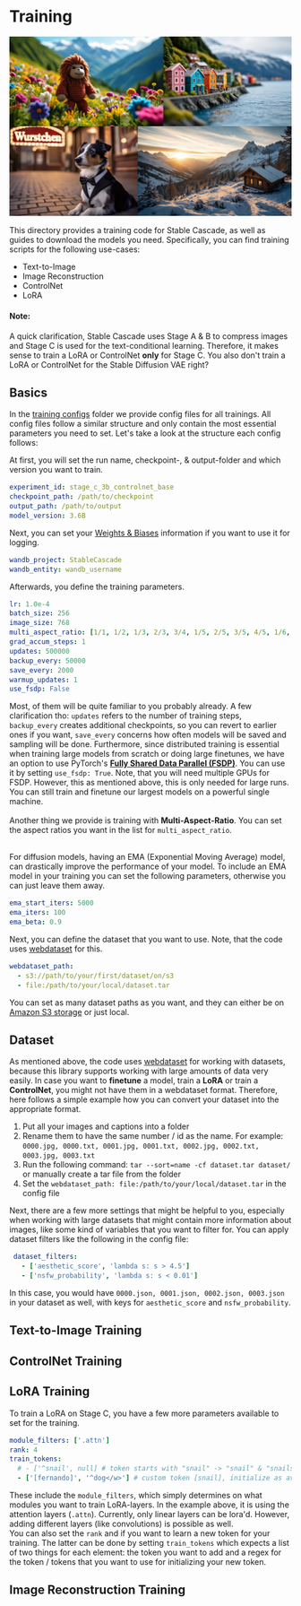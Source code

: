 # Training
<p align="center">
    <img src="../figures/collage_3.jpg" width="800">
</p>

This directory provides a training code for Stable Cascade, as well as guides to download the models you need.
Specifically, you can find training scripts for the following use-cases:
- Text-to-Image
- Image Reconstruction
- ControlNet
- LoRA

#### Note:
A quick clarification, Stable Cascade uses Stage A & B to compress images and Stage C is used for the text-conditional
learning. Therefore, it makes sense to train a LoRA or ControlNet **only** for Stage C. You also don't train a LoRA or 
ControlNet for the Stable Diffusion VAE right?

## Basics
In the [training configs](../configs/training) folder we provide config files for all trainings. All config files
follow a similar structure and only contain the most essential parameters you need to set. Let's take a look at the 
structure each config follows:

At first, you will set the run name, checkpoint-, & output-folder and which version you want to train.
```yaml
experiment_id: stage_c_3b_controlnet_base
checkpoint_path: /path/to/checkpoint
output_path: /path/to/output
model_version: 3.6B
```

Next, you can set your [Weights & Biases]() information if you want to use it for logging.
```yaml
wandb_project: StableCascade
wandb_entity: wandb_username
```

Afterwards, you define the training parameters.
```yaml
lr: 1.0e-4
batch_size: 256
image_size: 768
multi_aspect_ratio: [1/1, 1/2, 1/3, 2/3, 3/4, 1/5, 2/5, 3/5, 4/5, 1/6, 5/6, 9/16]
grad_accum_steps: 1
updates: 500000
backup_every: 50000
save_every: 2000
warmup_updates: 1
use_fsdp: False
```

Most, of them will be quite familiar to you probably already. A few clarification tho: `updates` refers to the number of
training steps, `backup_every` creates additional checkpoints, so you can revert to earlier ones if you want, 
`save_every` concerns how often models will be saved and sampling will be done. Furthermore, since distributed training
is essential when training large models from scratch or doing large finetunes, we have an option to use PyTorch's
[**Fully Shared Data Parallel (FSDP)**](https://pytorch.org/blog/introducing-pytorch-fully-sharded-data-parallel-api/). You
can use it by setting `use_fsdp: True`. Note, that you will need multiple GPUs for FSDP. However, this as mentioned 
above, this is only needed for large runs. You can still train and finetune our largest models on a powerful single
machine. <br><br>
Another thing we provide is training with **Multi-Aspect-Ratio**. You can set the aspect ratios you want in the list 
for `multi_aspect_ratio`.<br><br>

For diffusion models, having an EMA (Exponential Moving Average) model, can drastically improve the performance of
your model. To include an EMA model in your training you can set the following parameters, otherwise you can just
leave them away.
```yaml
ema_start_iters: 5000
ema_iters: 100
ema_beta: 0.9
```

Next, you can define the dataset that you want to use. Note, that the code uses 
[webdataset](https://github.com/webdataset/webdataset) for this.
```yaml
webdataset_path:
  - s3://path/to/your/first/dataset/on/s3
  - file:/path/to/your/local/dataset.tar
```
You can set as many dataset paths as you want, and they can either be on 
[Amazon S3 storage](https://aws.amazon.com/s3/) or just local.


## Dataset
As mentioned above, the code uses [webdataset](https://github.com/webdataset/webdataset) for working with datasets,
because this library supports working with large amounts of data very easily. In case you want to **finetune** a model,
train a **LoRA** or train a **ControlNet**, you might not have them in a webdataset format. Therefore, here follows
a simple example how you can convert your dataset into the appropriate format.
1. Put all your images and captions into a folder
2. Rename them to have the same number / id as the name. For example: 
`0000.jpg, 0000.txt, 0001.jpg, 0001.txt, 0002.jpg, 0002.txt, 0003.jpg, 0003.txt`
3. Run the following command: ``tar --sort=name -cf dataset.tar dataset/`` or manually create a tar file from the folder
4. Set the `webdataset_path: file:/path/to/your/local/dataset.tar` in the config file

Next, there are a few more settings that might be helpful to you, especially when working with large datasets that
might contain more information about images, like some kind of variables that you want to filter for. You can apply
dataset filters like the following in the config file:
```yaml
 dataset_filters:
   - ['aesthetic_score', 'lambda s: s > 4.5']
   - ['nsfw_probability', 'lambda s: s < 0.01']
```
In this case, you would have `0000.json, 0001.json, 0002.json, 0003.json` in your dataset as well, with keys for 
`aesthetic_score` and `nsfw_probability`. 

## Text-to-Image Training
## ControlNet Training
## LoRA Training
To train a LoRA on Stage C, you have a few more parameters available to set for the training. 
```yaml
module_filters: ['.attn']
rank: 4
train_tokens:
  # - ['^snail', null] # token starts with "snail" -> "snail" & "snails", don't need to be reinitialized
  - ['[fernando]', '^dog</w>'] # custom token [snail], initialize as avg of snail & snails
```
These include the `module_filters`, which simply determines on what modules you want to train LoRA-layers. In the 
example above, it is using the attention layers (`.attn`). Currently, only linear layers can be lora'd. 
However, adding different layers (like convolutions) is possible as well. <br>
You can also set the `rank` and if you want to learn a new token for your training. The latter can be done by setting
`train_tokens` which expects a list of two things for each element: the token you want to add and a regex for 
the token / tokens that you want to use for initializing your new token.

## Image Reconstruction Training